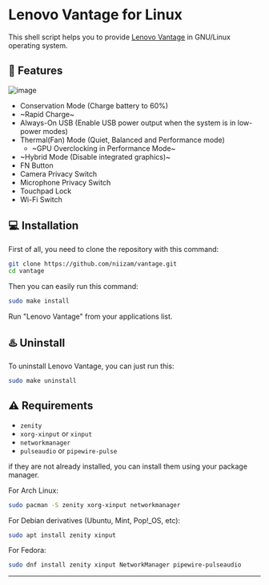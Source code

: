 # Lenovo Vantage for Linux
This shell script helps you to provide [Lenovo Vantage](https://www.lenovo.com/us/en/software/vantage) in GNU/Linux operating system.

## :rocket: Features
![image](https://github.com/niizam/vantage/assets/45286708/df7bf5a2-ce30-4e71-8608-5a8ac270ad72)
* Conservation Mode (Charge battery to 60%)
* ~Rapid Charge~
* Always-On USB (Enable USB power output when the system is in low-power modes)
* Thermal(Fan) Mode (Quiet, Balanced and Performance mode)
  * ~GPU Overclocking in Performance Mode~
* ~Hybrid Mode (Disable integrated graphics)~
* FN Button
* Camera Privacy Switch
* Microphone Privacy Switch
* Touchpad Lock
* Wi-Fi Switch

## :computer: Installation

First of all, you need to clone the repository with this command:
```bash
git clone https://github.com/niizam/vantage.git
cd vantage
```
Then you can easily run this command:

```bash
sudo make install
```
Run "Lenovo Vantage" from your applications list.

## :hotsprings: Uninstall
To uninstall Lenovo Vantage, you can just run this:

```bash
sudo make uninstall
```

## :warning: Requirements
* `zenity`
* `xorg-xinput` or `xinput`
* `networkmanager`
* `pulseaudio` or `pipewire-pulse`


if they are not already installed, you can install them using your package manager.

For Arch Linux:
```bash
sudo pacman -S zenity xorg-xinput networkmanager
``` 
For Debian derivatives (Ubuntu, Mint, Pop!_OS, etc):
```bash
sudo apt install zenity xinput
```
For Fedora:
```bash
sudo dnf install zenity xinput NetworkManager pipewire-pulseaudio
```
---
